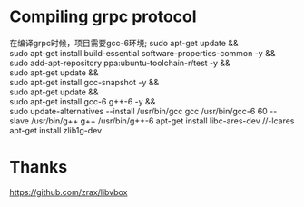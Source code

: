 # Compiling grpc protocol
在编译grpc时候，项目需要gcc-6环境;
sudo apt-get update && \
sudo apt-get install build-essential software-properties-common -y && \
sudo add-apt-repository ppa:ubuntu-toolchain-r/test -y && \
sudo apt-get update && \
sudo apt-get install gcc-snapshot -y && \
sudo apt-get update && \
sudo apt-get install gcc-6 g++-6 -y && \
sudo update-alternatives --install /usr/bin/gcc gcc /usr/bin/gcc-6 60 --slave /usr/bin/g++ g++ /usr/bin/g++-6
apt-get install libc-ares-dev   //-lcares
apt-get install zlib1g-dev

# Thanks
https://github.com/zrax/libvbox
